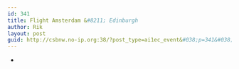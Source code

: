 ```yaml
---
id: 341
title: Flight Amsterdam &#8211; Edinburgh
author: Rik
layout: post
guid: http://csbnw.no-ip.org:38/?post_type=ai1ec_event&#038;p=341&#038;instance_id=
---
```

-